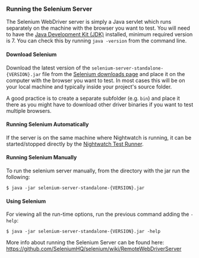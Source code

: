 ### Running the Selenium Server

The Selenium WebDriver server is simply a Java servlet which runs separately on the machine with the browser you want to test. You will need to have the [Java Development Kit (JDK)](http://www.oracle.com/technetwork/java/javase/downloads/index.html) installed, minimum required version is 7. You can check this by running `java -version` from the command line.

#### Download Selenium

Download the latest version of the `selenium-server-standalone-{VERSION}.jar` file from the [Selenium downloads page](http://selenium-release.storage.googleapis.com/index.html) and place it on the computer with the browser you want to test.
In most cases this will be on your local machine and typically inside your project's source folder.

A good practice is to create a separate subfolder (e.g. `bin`) and place it there as you might have to download other driver binaries if you want to test multiple browsers.  

#### Running Selenium Automatically

If the server is on the same machine where Nightwatch is running, it can be started/stopped directly by the [Nightwatch Test Runner](http://local.nightwatchjs.org/guide#test-runner).

#### Running Selenium Manually

To run the selenium server manually, from the directory with the jar run the following:

<pre><code class="language-bash">$ java -jar selenium-server-standalone-{VERSION}.jar</code></pre>

#### Using Selenium
For viewing all the run-time options, run the previous command adding the `-help`:

<pre><code class="language-bash">$ java -jar selenium-server-standalone-{VERSION}.jar -help</code></pre>

More info about running the Selenium Server can be found here: https://github.com/SeleniumHQ/selenium/wiki/RemoteWebDriverServer
